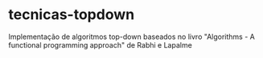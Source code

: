 # tecnicas-topdown
Implementação de algoritmos top-down baseados no livro "Algorithms - A functional programming approach" de Rabhi e Lapalme
